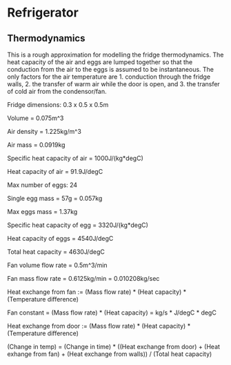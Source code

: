 # Refrigerator

## Thermodynamics
This is a rough approximation for modelling the fridge thermodynamics. The heat capacity of the air and eggs are lumped together so that the conduction from the air to the eggs is assumed to be instantaneous.
The only factors for the air temperature are 1. conduction through the fridge walls, 2. the transfer of warm air while the door is open, and 3. the transfer of cold air from the condensor/fan.

Fridge dimensions: 0.3 x 0.5 x 0.5m

Volume = 0.075m^3

Air density = 1.225kg/m^3

Air mass = 0.0919kg

Specific heat capacity of air = 1000J/(kg*degC)

Heat capacity of air = 91.9J/degC


Max number of eggs: 24

Single egg mass = 57g = 0.057kg

Max eggs mass = 1.37kg

Specific heat capacity of egg = 3320J/(kg*degC)

Heat capacity of eggs = 4540J/degC


Total heat capacity = 4630J/degC

Fan volume flow rate = 0.5m^3/min

Fan mass flow rate = 0.6125kg/min = 0.010208kg/sec

Heat exchange from fan := (Mass flow rate) * (Heat capacity) * (Temperature difference)

Fan constant = (Mass flow rate) * (Heat capacity) = kg/s * J/degC * degC

Heat exchange from door := (Mass flow rate) * (Heat capacity) * (Temperature difference)

(Change in temp) = (Change in time) * ((Heat exchange from door) + (Heat exhange from fan) + (Heat exchange from walls)) / (Total heat capacity)


